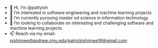 - 👋 Hi, I’m @pattyish
- 👀 I’m interested in software engineering and machine learning projects
- 🌱 I’m currently pursuing master od science in information technology
- 💞️ I’m looking to collaborate on interesting and challenging software and machine learning projects
- 📫 Reach via my email: pishimwe@andrew.cmu.edu/patrickishimwe16@gmail.com

<!---
pattyish/pattyish is a ✨ special ✨ repository because its `README.md` (this file) appears on your GitHub profile.
You can click the Preview link to take a look at your changes.
--->
